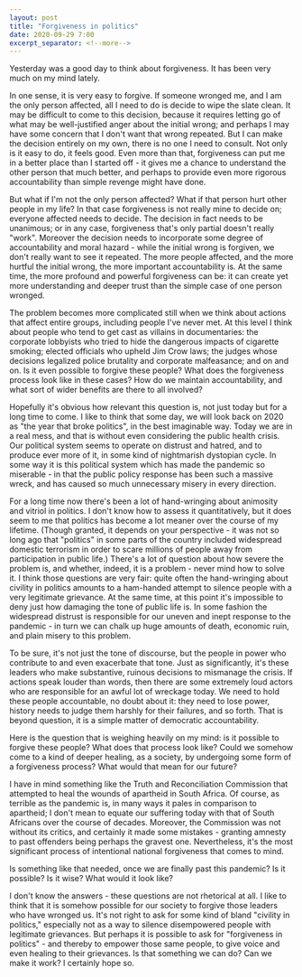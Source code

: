 ```yaml
---
layout: post
title: "Forgiveness in politics"
date: 2020-09-29 7:00
excerpt_separator: <!--more-->
---
```


Yesterday was a good day to think about forgiveness. It has been very much on my mind lately.

<!--more-->

In one sense, it is very easy to forgive. If someone wronged me, and I am the only person affected, all I need to do is decide to wipe the slate clean. It may be difficult to come to this decision, because it requires letting go of what may be well-justified anger about the initial wrong; and perhaps I may have some concern that I don't want that wrong repeated. But I can make the decision entirely on my own, there is no one I need to consult. Not only is it easy to do, it feels good. Even more than that, forgiveness can put me in a better place than I started off - it gives me a chance to understand the other person that much better, and perhaps to provide even more rigorous accountability than simple revenge might have done.

But what if I'm not the only person affected? What if that person hurt other people in my life? In that case forgiveness is not really mine to decide on; everyone affected needs to decide. The decision in fact needs to be unanimous; or in any case, forgiveness that's only partial doesn't really "work". Moreover the decision needs to incorporate some degree of accountability and moral hazard - while the initial wrong is forgiven, we don't really want to see it repeated. The more people affected, and the more hurtful the initial wrong, the more important accountability is. At the same time, the more profound and powerful forgiveness can be: it can create yet more understanding and deeper trust than the simple case of one person wronged.

The problem becomes more complicated still when we think about actions that affect entire groups, including people I've never met. At this level I think about people who tend to get cast as villains in documentaries: the corporate lobbyists who tried to hide the dangerous impacts of cigarette smoking; elected officials who upheld Jim Crow laws; the judges whose decisions legalized police brutality and corporate malfeasance; and on and on. Is it even possible to forgive these people? What does the forgiveness process look like in these cases? How do we maintain accountability, and what sort of wider benefits are there to all involved?

Hopefully it's obvious how relevant this question is, not just today but for a long time to come. I like to think that some day, we will look back on 2020 as "the year that broke politics", in the best imaginable way. Today we are in a real mess, and that is without even considering the public health crisis. Our political system seems to operate on distrust and hatred, and to produce ever more of it, in some kind of nightmarish dystopian cycle. In some way it is this political system which has made the pandemic so miserable - in that the public policy response has been such a massive wreck, and has caused so much unnecessary misery in every direction.

For a long time now there's been a lot of hand-wringing about animosity and vitriol in politics. I don't know how to assess it quantitatively, but it does seem to me that politics has become a lot meaner over the course of my lifetime. (Though granted, it depends on your perspective - it was not so long ago that "politics" in some parts of the country included widespread domestic terrorism in order to scare millions of people away from participation in public life.) There's a lot of question about how severe the problem is, and whether, indeed, it is a problem - never mind how to solve it. I think those questions are very fair: quite often the hand-wringing about civility in politics amounts to a ham-handed attempt to silence people with a very legitimate grievance. At the same time, at this point it's impossible to deny just how damaging the tone of public life is. In some fashion the widespread distrust is responsible for our uneven and inept response to the pandemic - in turn we can chalk up huge amounts of death, economic ruin, and plain misery to this problem.

To be sure, it's not just the tone of discourse, but the people in power who contribute to and even exacerbate that tone. Just as significantly, it's these leaders who make substantive, ruinous decisions to mismanage the crisis. If actions speak louder than words, then there are some extremely loud actors who are responsible for an awful lot of wreckage today. We need to hold these people accountable, no doubt about it: they need to lose power, history needs to judge them harshly for their failures, and so forth. That is beyond question, it is a simple matter of democratic accountability.

Here is the question that is weighing heavily on my mind: is it possible to forgive these people? What does that process look like? Could we somehow come to a kind of deeper healing, as a society, by undergoing some form of a forgiveness process? What would that mean for our future?

I have in mind something like the Truth and Reconciliation Commission that attempted to heal the wounds of apartheid in South Africa. Of course, as terrible as the pandemic is, in many ways it pales in comparison to apartheid; I don't mean to equate our suffering today with that of South Africans over the course of decades. Moreover, the Commission was not without its critics, and certainly it made some mistakes - granting amnesty to past offenders being perhaps the gravest one. Nevertheless, it's the most significant process of intentional national forgiveness that comes to mind.

Is something like that needed, once we are finally past this pandemic? Is it possible? Is it wise? What would it look like?

I don't know the answers - these questions are not rhetorical at all. I like to think that it is somehow possible for our society to forgive those leaders who have wronged us. It's not right to ask for some kind of bland "civility in politics," especially not as a way to silence disempowered people with legitimate grievances. But perhaps it is possible to ask for "forgiveness in politics" - and thereby to empower those same people, to give voice and even healing to their grievances. Is that something we can do? Can we make it work? I certainly hope so.